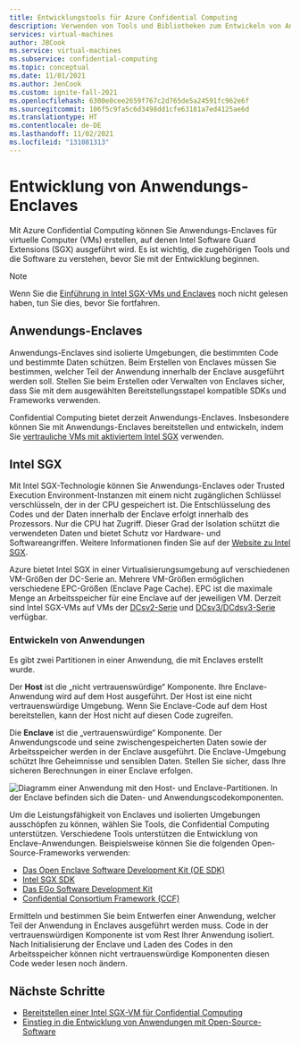 ```yaml
---
title: Entwicklungstools für Azure Confidential Computing
description: Verwenden von Tools und Bibliotheken zum Entwickeln von Anwendungen für Confidential Computing für Intel SGX
services: virtual-machines
author: JBCook
ms.service: virtual-machines
ms.subservice: confidential-computing
ms.topic: conceptual
ms.date: 11/01/2021
ms.author: JenCook
ms.custom: ignite-fall-2021
ms.openlocfilehash: 6300e0cee2659f767c2d765de5a24591fc962e6f
ms.sourcegitcommit: 106f5c9fa5c6d3498dd1cfe63181a7ed4125ae6d
ms.translationtype: HT
ms.contentlocale: de-DE
ms.lasthandoff: 11/02/2021
ms.locfileid: "131081313"
---
```

# <a name="application-enclave-development"></a>Entwicklung von Anwendungs-Enclaves 

Mit Azure Confidential Computing können Sie Anwendungs-Enclaves für virtuelle Computer (VMs) erstellen, auf denen Intel Software Guard Extensions (SGX) ausgeführt wird. Es ist wichtig, die zugehörigen Tools und die Software zu verstehen, bevor Sie mit der Entwicklung beginnen.

> [!NOTE]
> Wenn Sie die [Einführung in Intel SGX-VMs und Enclaves](confidential-computing-enclaves.md) noch nicht gelesen haben, tun Sie dies, bevor Sie fortfahren.

## <a name="application-enclaves"></a>Anwendungs-Enclaves

Anwendungs-Enclaves sind isolierte Umgebungen, die bestimmten Code und bestimmte Daten schützen. Beim Erstellen von Enclaves müssen Sie bestimmen, welcher Teil der Anwendung innerhalb der Enclave ausgeführt werden soll. Stellen Sie beim Erstellen oder Verwalten von Enclaves sicher, dass Sie mit dem ausgewählten Bereitstellungsstapel kompatible SDKs und Frameworks verwenden. 

Confidential Computing bietet derzeit Anwendungs-Enclaves. Insbesondere können Sie mit Anwendungs-Enclaves bereitstellen und entwickeln, indem Sie [vertrauliche VMs mit aktiviertem Intel SGX](virtual-machine-solutions-sgx.md) verwenden. 

## <a name="intel-sgx"></a>Intel SGX

Mit Intel SGX-Technologie können Sie Anwendungs-Enclaves oder Trusted Execution Environment-Instanzen mit einem nicht zugänglichen Schlüssel verschlüsseln, der in der CPU gespeichert ist. Die Entschlüsselung des Codes und der Daten innerhalb der Enclave erfolgt innerhalb des Prozessors. Nur die CPU hat Zugriff. Dieser Grad der Isolation schützt die verwendeten Daten und bietet Schutz vor Hardware- und Softwareangriffen. Weitere Informationen finden Sie auf der [Website zu Intel SGX](https://www.intel.com/content/www/us/en/architecture-and-technology/software-guard-extensions.html). 

Azure bietet Intel SGX in einer Virtualisierungsumgebung auf verschiedenen VM-Größen der DC-Serie an. Mehrere VM-Größen ermöglichen verschiedene EPC-Größen (Enclave Page Cache). EPC ist die maximale Menge an Arbeitsspeicher für eine Enclave auf der jeweiligen VM. Derzeit sind Intel SGX-VMs auf VMs der [DCsv2-Serie](../virtual-machines/dcv2-series.md) und [DCsv3/DCdsv3-Serie](../virtual-machines/dcv3-series.md) verfügbar.


### <a name="developing-applications"></a>Entwickeln von Anwendungen

Es gibt zwei Partitionen in einer Anwendung, die mit Enclaves erstellt wurde. 

Der **Host** ist die „nicht vertrauenswürdige“ Komponente. Ihre Enclave-Anwendung wird auf dem Host ausgeführt. Der Host ist eine nicht vertrauenswürdige Umgebung. Wenn Sie Enclave-Code auf dem Host bereitstellen, kann der Host nicht auf diesen Code zugreifen.

Die **Enclave** ist die „vertrauenswürdige“ Komponente. Der Anwendungscode und seine zwischengespeicherten Daten sowie der Arbeitsspeicher werden in der Enclave ausgeführt. Die Enclave-Umgebung schützt Ihre Geheimnisse und sensiblen Daten. Stellen Sie sicher, dass Ihre sicheren Berechnungen in einer Enclave erfolgen.

![Diagramm einer Anwendung mit den Host- und Enclave-Partitionen. In der Enclave befinden sich die Daten- und Anwendungscodekomponenten.](media/application-development/oe-sdk.png)

Um die Leistungsfähigkeit von Enclaves und isolierten Umgebungen ausschöpfen zu können, wählen Sie Tools, die Confidential Computing unterstützen. Verschiedene Tools unterstützen die Entwicklung von Enclave-Anwendungen. Beispielsweise können Sie die folgenden Open-Source-Frameworks verwenden: 

- [Das Open Enclave Software Development Kit (OE SDK)](enclave-development-oss.md#oe-sdk)
- [Intel SGX SDK](enclave-development-oss.md#intel-sdk)
- [Das EGo Software Development Kit](enclave-development-oss.md#ego)
- [Confidential Consortium Framework (CCF)](enclave-development-oss.md#ccf)

Ermitteln und bestimmen Sie beim Entwerfen einer Anwendung, welcher Teil der Anwendung in Enclaves ausgeführt werden muss. Code in der vertrauenswürdigen Komponente ist vom Rest Ihrer Anwendung isoliert. Nach Initialisierung der Enclave und Laden des Codes in den Arbeitsspeicher können nicht vertrauenswürdige Komponenten diesen Code weder lesen noch ändern.

## <a name="next-steps"></a>Nächste Schritte 

- [Bereitstellen einer Intel SGX-VM für Confidential Computing](quick-create-portal.md)
- [Einstieg in die Entwicklung von Anwendungen mit Open-Source-Software](enclave-development-oss.md)
